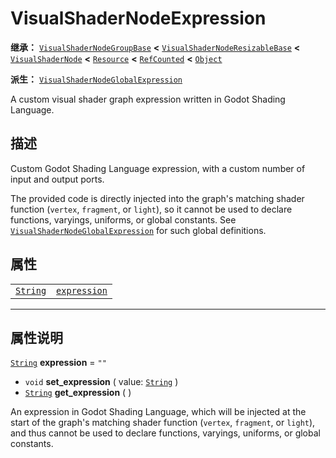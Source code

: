 <!-- ⚠ 请勿编辑本文件 ⚠ -->
<!-- 本文档使用脚本从 WeDot 引擎源码仓库生成。 -->
<!-- 生成脚本：https://github.com/WeDot-Engine/WeDot/tree/4.3/doc/tools/make_md.py； -->
<!-- 原文件：https://github.com/WeDot-Engine/WeDot/tree/4.3/doc/classes/VisualShaderNodeExpression.xml。 -->

<div id="_class_visualshadernodeexpression"></div>

# VisualShaderNodeExpression

**继承：** [`VisualShaderNodeGroupBase`](class_visualshadernodegroupbase.md) **<** [`VisualShaderNodeResizableBase`](class_visualshadernoderesizablebase.md) **<** [`VisualShaderNode`](class_visualshadernode.md) **<** [`Resource`](class_resource.md) **<** [`RefCounted`](class_refcounted.md) **<** [`Object`](class_object.md)

**派生：** [`VisualShaderNodeGlobalExpression`](class_visualshadernodeglobalexpression.md)

A custom visual shader graph expression written in Godot Shading Language.

## 描述

Custom Godot Shading Language expression, with a custom number of input and output ports.

The provided code is directly injected into the graph's matching shader function (`vertex`, `fragment`, or `light`), so it cannot be used to declare functions, varyings, uniforms, or global constants. See [`VisualShaderNodeGlobalExpression`](class_visualshadernodeglobalexpression.md) for such global definitions.

## 属性

|||
|:-:|:--|
| [`String`](class_string.md) | [`expression`](#class_visualshadernodeexpression_property_expression) | ``""`` |

<!-- rst-class:: classref-section-separator -->

---

## 属性说明

<div id="_class_visualshadernodeexpression_property_expression"></div>

[`String`](class_string.md) **expression** = ``""`` <div id="class_visualshadernodeexpression_property_expression"></div>

- `void` **set_expression** ( value: [`String`](class_string.md) )
- [`String`](class_string.md) **get_expression** ( )

An expression in Godot Shading Language, which will be injected at the start of the graph's matching shader function (`vertex`, `fragment`, or `light`), and thus cannot be used to declare functions, varyings, uniforms, or global constants.

[^virtual]: 本方法通常需要用户覆盖才能生效。
[^const]: 本方法无副作用，不会修改该实例的任何成员变量。
[^vararg]: 本方法除了能接受在此处描述的参数外，还能够继续接受任意数量的参数。
[^constructor]: 本方法用于构造某个类型。
[^static]: 调用本方法无需实例，可直接使用类名进行调用。
[^operator]: 本方法描述的是使用本类型作为左操作数的有效运算符。
[^bitfield]: 这个值是由下列位标志构成位掩码的整数。
[^void]: 无返回值。
